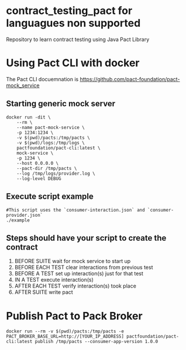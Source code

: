 # contract_testing_pact for languagues non supported
Repository to learn contract testing using Java Pact Library

# Using Pact CLI with docker

The Pact CLI docuemnation is https://github.com/pact-foundation/pact-mock_service

## Starting generic mock server
```
docker run -dit \ 
    --rm \
    --name pact-mock-service \
    -p 1234:1234 \
    -v $(pwd)/pacts:/tmp/pacts \
    -v $(pwd)/logs:/tmp/logs \
    pactfoundation/pact-cli:latest \
    mock-service \
    -p 1234 \
    --host 0.0.0.0 \
    --pact-dir /tmp/pacts \
    --log /tmp/logs/provider.log \
    --log-level DEBUG
```
## Execute script example
```
#This script uses the `consumer-interaction.json` and `consumer-provider.json`
./example
```

## Steps should have your script to create the contract
1. BEFORE SUITE wait for mock service to start up
2. BEFORE EACH TEST clear interactions from previous test
3. BEFORE A TEST set up interaction(s) just for that test
4. IN A TEST execute interaction(s)
5. AFTER EACH TEST verify interaction(s) took place
6. AFTER SUITE write pact


# Publish Pact to Pack Broker
```
docker run --rm -v $(pwd)/pacts:/tmp/pacts -e PACT_BROKER_BASE_URL=http://[YOUR_IP_ADDRESS] pactfoundation/pact-cli:latest publish /tmp/pacts --consumer-app-version 1.0.0
```
